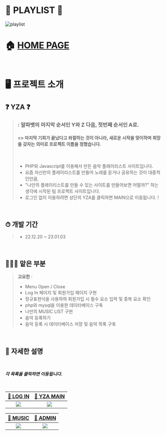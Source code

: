 # 🎵 PLAYLIST 🎵
![playlist](https://user-images.githubusercontent.com/119985173/236849400-812dcde6-84dc-4595-bbb5-941fdce8c477.PNG)
<br/>
 
# 🏠 [HOME PAGE](http://hanyoko.dothome.co.kr/playlist)
<br/>
 
# 🖥️ 프로젝트 소개
## ❓ YZA ❓
> ### : 알파벳의 마지막 순서인 Y와 Z 다음, 첫번째 순서인 A로.<br/>
> #### => 마지막 기회가 끝났다고 좌절하는 것이 아니라, 새로운 시작을 맞이하며 희망을 갖자는 의미로 프로젝트 이름을 정했습니다.
> <br/>
> 
> - PHP와 Javascript를 이용해서 만든 음악 플레이리스트 사이트입니다.
> - 요즘 자신만의 플레이리스트를 만들어 노래를 듣거나 공유하는 것이 대중적인만큼,
> - "나만의 플레이리스트를 만들 수 있는 사이트를 만들어보면 어떨까?" 하는 생각에 시작된 팀 프로젝트 사이트입니다.
> - 로그인 없이 이용하려면 상단의 YZA를 클릭하면 MAIN으로 이동됩니다. !
<br/>
 
## ⏱ 개발 기간
> - 22.12.20 ~ 23.01.03
<br/>
 
## 👨‍👧‍👧 맡은 부분
> **고요한** :
> - Menu Open / Close
> - Log In 페이지 및 회원가입 페이지 구현
> - 정규표현식을 사용하여 회원가입 시 필수 요소 입력 및 중복 요소 확인
> - php와 mysql을 이용한 데이터베이스 구축
> - 나만의 MUSIC LIST 구현
> - 음악 등록하기
> - 음악 등록 시 데이터베이스 저장 및 음악 목록 구축
<br/>
 
## 📝 자세한 설명
<br/>

_**각 목록을 클릭하면 이동됩니다.**_

<br/>

|[🔗 LOG IN](https://github.com/hanyoko/PLAYLIST/wiki/Log-In)|[🔗 YZA MAIN](https://github.com/hanyoko/PLAYLIST/wiki/YZA-MAIN)|
|:--:|:--:|
|<img src='https://user-images.githubusercontent.com/119985173/236879075-e0ced4c0-3cbf-496b-93c4-9731f3674580.PNG'>|<img src='https://user-images.githubusercontent.com/119985173/236879070-3e0cf877-e03d-4859-bf89-8b21c92fb97f.PNG'>|

|[🔗 MUSIC](https://github.com/hanyoko/PLAYLIST/wiki/MUSIC)|[🔗 ADMIN](https://github.com/hanyoko/PLAYLIST/wiki/ADMIN)|
|:--:|:--:|
|<img src='https://user-images.githubusercontent.com/119985173/236879101-2d6647ff-7a5d-4036-81c5-123a62964032.PNG'>|<img src='https://user-images.githubusercontent.com/119985173/236879065-077d775a-9697-46f2-b9a1-287fd46b307e.PNG'>|
